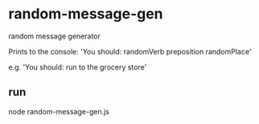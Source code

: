 # random-message-gen
random message generator

Prints to the console: 'You should: randomVerb preposition randomPlace'

e.g. 'You should: run to the grocery store'

## run
node random-message-gen.js
